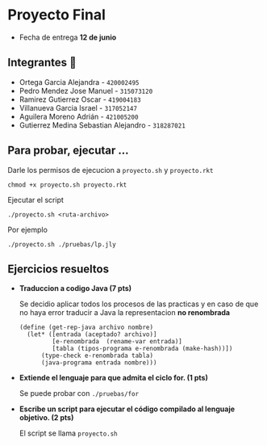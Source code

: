 # Proyecto Final 

- Fecha de entrega **12 de junio**

## Integrantes :wolf:

- Ortega Garcia Alejandra - `420002495`
- Pedro Mendez Jose Manuel - `315073120`  
- Ramirez Gutierrez Oscar - `419004183`
- Villanueva Garcia Israel - `317052147`
- Aguilera Moreno Adrián - `421005200`
- Gutierrez Medina Sebastian Alejandro - `318287021`

## Para probar, ejecutar ...

Darle los permisos de ejecucion a `proyecto.sh` y `proyecto.rkt`

```
chmod +x proyecto.sh proyecto.rkt
```

Ejecutar el script

```
./proyecto.sh <ruta-archivo>
```

Por ejemplo

```
./proyecto.sh ./pruebas/lp.jly
```

## Ejercicios resueltos

- **Traduccion a codigo Java (7 pts)**

  Se decidio aplicar todos los procesos de las practicas y en caso de que no haya error traducir a Java la representacion **no renombrada**

  ```
  (define (get-rep-java archivo nombre)
    (let* ([entrada (aceptado? archivo)]
           [e-renombrada  (rename-var entrada)]
           [tabla (tipos-programa e-renombrada (make-hash))])
        (type-check e-renombrada tabla)   
        (java-programa entrada nombre)))
  ```

- **Extiende el lenguaje para que admita el ciclo for. (1 pts)**

  Se puede probar con `./pruebas/for`

- **Escribe un script para ejecutar el código compilado al lenguaje objetivo. (2 pts)**

  El script se llama `proyecto.sh`

  

